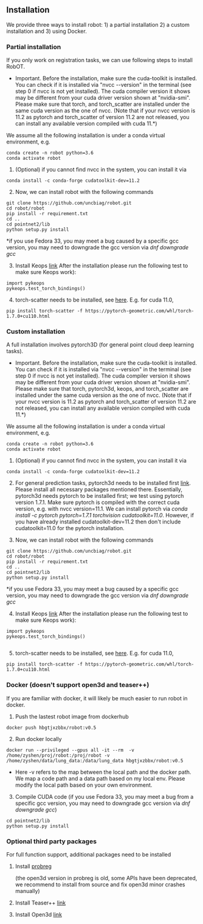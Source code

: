 
## Installation

We provide three ways to install robot: 1) a partial installation 2) a custom installation  and 3) using Docker.


### Partial installation
If you only work on registration tasks, we can use following steps to install RobOT.

* Important. Before the installation, make sure the cuda-toolkit is installed. You can check if it is installed via "nvcc --version" in the terminal (see step 0 if nvcc is not yet installed). The cuda compiler version it shows may be different from your cuda driver version shown at "nvidia-smi". Please make sure that torch, and torch_scatter are installed under the same cuda version as the one of nvcc. (Note that if your nvcc version is 11.2 as pytorch and torch_scatter of version 11.2 are not released, you can install any available version compiled with cuda 11.*)
  
We assume all the following installation is under a conda virtual environment, e.g.
```
conda create -n robot python=3.6
conda activate robot
```
1. (Optional) if you cannot find nvcc in the system, you can install it via
```angular2html
conda install -c conda-forge cudatoolkit-dev=11.2
```

2. Now, we can install robot with the following commands
```
git clone https://github.com/uncbiag/robot.git
cd robot/robot
pip install -r requirement.txt
cd ..
cd pointnet2/lib
python setup.py install
```
*if you use Fedora 33, you may meet a bug caused by a specific gcc version, you may need to downgrade the gcc version via *dnf downgrade gcc*

3. Install Keops [link](https://www.kernel-operations.io/keops/python/installation.html)
   After the installation please run the following test to make sure Keops work):
```
import pykeops
pykeops.test_torch_bindings()  
```

4. torch-scatter needs to be installed, see [here](https://github.com/rusty1s/pytorch_scatter).
E.g. for cuda 11.0, 
```
pip install torch-scatter -f https://pytorch-geometric.com/whl/torch-1.7.0+cu110.html
```

### Custom installation
A full installation involves pytorch3D (for general point cloud deep learning tasks).

* Important. Before the installation, make sure the cuda-toolkit is installed. You can check if it is installed via "nvcc --version" in the terminal (see step 0 if nvcc is not yet installed). The cuda compiler version it shows may be different from your cuda driver version shown at "nvidia-smi". Please make sure that torch, pytorch3d, keops, and torch_scatter are installed under the same cuda version as the one of nvcc. (Note that if your nvcc version is 11.2 as pytorch and torch_scatter of version 11.2 are not released, you can install any available version compiled with cuda 11.*)
  
We assume all the following installation is under a conda virtual environment, e.g.
```
conda create -n robot python=3.6
conda activate robot
```
1. (Optional) if you cannot find nvcc in the system, you can install it via
```angular2html
conda install -c conda-forge cudatoolkit-dev=11.2
```

2. For general prediction tasks, pytorch3d needs to be installed first [link](https://github.com/facebookresearch/pytorch3d/blob/master/INSTALL.md). 
   Please install all necessary packages mentioned there. Essentially, pytorch3d needs pytorch to be installed first; we test using pytorch version 1.7.1. Make sure pytorch is compiled with the correct cuda version, e.g. with nvcc version=11.1. We can install pytorch
    via *conda install -c pytorch pytorch=1.7.1 torchvision cudatoolkit=11.0*. However, if you have already installed cudatoolkit-dev=11.2 then don't include cudatoolkit=11.0 for the pytorch installation.

3. Now, we can install robot with the following commands
```
git clone https://github.com/uncbiag/robot.git
cd robot/robot
pip install -r requirement.txt
cd ..
cd pointnet2/lib
python setup.py install
```
*if you use Fedora 33, you may meet a bug caused by a specific gcc version, you may need to downgrade the gcc version via *dnf downgrade gcc*

4. Install Keops [link](https://www.kernel-operations.io/keops/python/installation.html)
   After the installation please run the following test to make sure Keops work):
```
import pykeops
pykeops.test_torch_bindings()  
 
```

5. torch-scatter needs to be installed, see [here](https://github.com/rusty1s/pytorch_scatter).
E.g. for cuda 11.0, 
```
pip install torch-scatter -f https://pytorch-geometric.com/whl/torch-1.7.0+cu110.html
```

### Docker (doesn't support open3d and teaser++)

If you are familiar with docker, it will likely be much easier to run robot in docker.

1. Push the lastest robot image from dockerhub
```
docker push hbgtjxzbbx/robot:v0.5
```
2. Run docker locally
```
docker run --privileged --gpus all -it --rm  -v /home/zyshen/proj/robot:/proj/robot -v /home/zyshen/data/lung_data:/data/lung_data hbgtjxzbbx/robot:v0.5
```
* Here -v refers to the map between the local path and the docker path.
  We map a code path and a data path based on my local env. Please modify the local path based on your own environment.

3. Compile CUDA code (if you use Fedora 33, you may meet a bug from a specific gcc version, you may need to downgrade gcc version via *dnf downgrade gcc*)
```
cd pointnet2/lib
python setup.py install
```

### Optional third party packages
For full function support, additional packages need to be installed

1. Install [probreg](https://github.com/neka-nat/probreg)
   
   (the open3d version in probreg is old, some APIs have been deprecated, we recommend to install from source and fix open3d minor crashes manually)

2. Install Teaser++ [link](https://teaser.readthedocs.io/en/master/installation.html)
3. Install Open3d [link](http://www.open3d.org/docs/0.7.0/getting_started.html)
   
